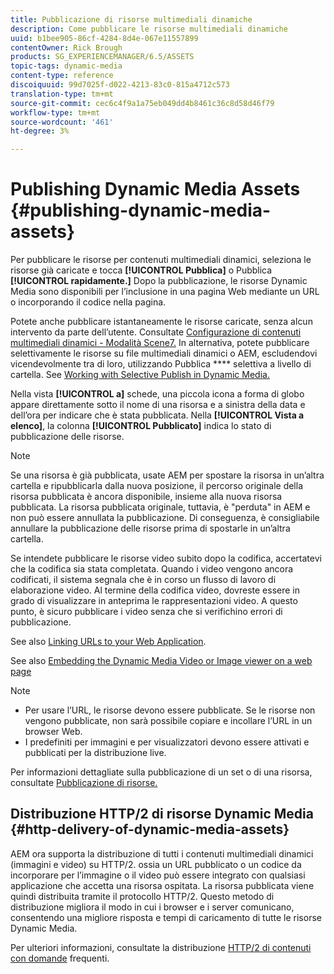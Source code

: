 ```yaml
---
title: Pubblicazione di risorse multimediali dinamiche
description: Come pubblicare le risorse multimediali dinamiche
uuid: b1bee905-86cf-4284-8d4e-067e11557899
contentOwner: Rick Brough
products: SG_EXPERIENCEMANAGER/6.5/ASSETS
topic-tags: dynamic-media
content-type: reference
discoiquuid: 99d7025f-d022-4213-83c0-815a4712c573
translation-type: tm+mt
source-git-commit: cec6c4f9a1a75eb049dd4b8461c36c8d58d46f79
workflow-type: tm+mt
source-wordcount: '461'
ht-degree: 3%

---
```



# Publishing Dynamic Media Assets {#publishing-dynamic-media-assets}

Per pubblicare le risorse per contenuti multimediali dinamici, seleziona le risorse già caricate e tocca **[!UICONTROL Pubblica]** o Pubblica **[!UICONTROL rapidamente.]** Dopo la pubblicazione, le risorse Dynamic Media sono disponibili per l’inclusione in una pagina Web mediante un URL o incorporando il codice nella pagina.

Potete anche pubblicare istantaneamente le risorse caricate, senza alcun intervento da parte dell’utente. Consultate [Configurazione di contenuti multimediali dinamici - Modalità Scene7.](config-dms7.md)
In alternativa, potete pubblicare selettivamente le risorse su file multimediali dinamici o AEM, escludendovi vicendevolmente tra di loro, utilizzando Pubblica **** selettiva a livello di cartella. See [Working with Selective Publish in Dynamic Media.](/help/assets/selective-publishing.md)

Nella vista **[!UICONTROL a]** schede, una piccola icona a forma di globo appare direttamente sotto il nome di una risorsa e a sinistra della data e dell’ora per indicare che è stata pubblicata. Nella **[!UICONTROL Vista a elenco]**, la colonna **[!UICONTROL Pubblicato]** indica lo stato di pubblicazione delle risorse.

>[!NOTE]
>
>Se una risorsa è già pubblicata, usate AEM per spostare la risorsa in un’altra cartella e ripubblicarla dalla nuova posizione, il percorso originale della risorsa pubblicata è ancora disponibile, insieme alla nuova risorsa pubblicata. La risorsa pubblicata originale, tuttavia, è &quot;perduta&quot; in AEM e non può essere annullata la pubblicazione. Di conseguenza, è consigliabile annullare la pubblicazione delle risorse prima di spostarle in un’altra cartella.

Se intendete pubblicare le risorse video subito dopo la codifica, accertatevi che la codifica sia stata completata. Quando i video vengono ancora codificati, il sistema segnala che è in corso un flusso di lavoro di elaborazione video. Al termine della codifica video, dovreste essere in grado di visualizzare in anteprima le rappresentazioni video. A questo punto, è sicuro pubblicare i video senza che si verifichino errori di pubblicazione.

See also [Linking URLs to your Web Application](linking-urls-to-yourwebapplication.md).

See also [Embedding the Dynamic Media Video or Image viewer on a web page](embed-code.md)

>[!NOTE]
>
>* Per usare l’URL, le risorse devono essere pubblicate. Se le risorse non vengono pubblicate, non sarà possibile copiare e incollare l’URL in un browser Web.
>* I predefiniti per immagini e per visualizzatori devono essere attivati e pubblicati per la distribuzione live.

>



Per informazioni dettagliate sulla pubblicazione di un set o di una risorsa, consultate [Pubblicazione di risorse.](manage-assets.md)

## Distribuzione HTTP/2 di risorse Dynamic Media {#http-delivery-of-dynamic-media-assets}

AEM ora supporta la distribuzione di tutti i contenuti multimediali dinamici (immagini e video) su HTTP/2. ossia un URL pubblicato o un codice da incorporare per l’immagine o il video può essere integrato con qualsiasi applicazione che accetta una risorsa ospitata. La risorsa pubblicata viene quindi distribuita tramite il protocollo HTTP/2. Questo metodo di distribuzione migliora il modo in cui i browser e i server comunicano, consentendo una migliore risposta e tempi di caricamento di tutte le risorse Dynamic Media.

Per ulteriori informazioni, consultate la distribuzione [HTTP/2 di contenuti con domande](/help/sites-administering/scene7-http2faq.md) frequenti.
